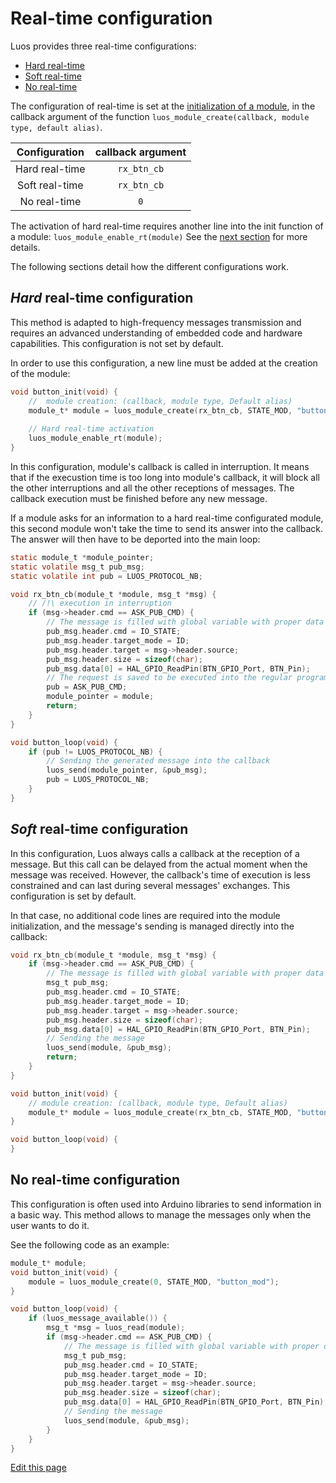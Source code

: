 # Real-time configuration

Luos provides three real-time configurations:
 - [Hard real-time](#hard-real-time-configuration)
 - [Soft real-time](#soft-real-time-configuration)
 - [No real-time](#no-real-time-configuration)
 
The configuration of real-time is set at the [initialization of a module](/_pages/low/modules/create-init.md), in the callback argument of the function `luos_module_create(callback, module type, default alias)`.

|Configuration|callback argument|
|:---:|:---:|
|Hard real-time|`rx_btn_cb`| 
|Soft real-time|`rx_btn_cb`| 
|No real-time|`0`| 

The activation of hard real-time requires another line into the init function of a module: `luos_module_enable_rt(module)`
See the [next section](#hard-real-time-configuration) for more details.

The following sections detail how the different configurations work.

## *Hard* real-time configuration
This method is adapted to high-frequency messages transmission and requires an advanced understanding of embedded code and hardware capabilities. This configuration is not set by default.

In order to use this configuration, a new line must be added at the creation of the module:

```c
void button_init(void) {
    //  module creation: (callback, module type, Default alias)
    module_t* module = luos_module_create(rx_btn_cb, STATE_MOD, "button_mod");
	
    // Hard real-time activation
    luos_module_enable_rt(module);
}
```

In this configuration, module's callback is called in interruption. It means that if the execustion time is too long into module's callback, it will block all the other interruptions and all the other receptions of messages. The callback execution must be finished before any new message.

If a module asks for an information to a hard real-time configurated module, this second module won't take the time to send its answer into the callback. The answer will then have to be deported into the main loop:

```c
static module_t *module_pointer;
static volatile msg_t pub_msg;
static volatile int pub = LUOS_PROTOCOL_NB;

void rx_btn_cb(module_t *module, msg_t *msg) {
    // /!\ execution in interruption
    if (msg->header.cmd == ASK_PUB_CMD) {
        // The message is filled with global variable with proper data
        pub_msg.header.cmd = IO_STATE;
        pub_msg.header.target_mode = ID;
        pub_msg.header.target = msg->header.source;
        pub_msg.header.size = sizeof(char);
        pub_msg.data[0] = HAL_GPIO_ReadPin(BTN_GPIO_Port, BTN_Pin);
        // The request is saved to be executed into the regular program
        pub = ASK_PUB_CMD;
        module_pointer = module;
        return;
    }
}

void button_loop(void) {
    if (pub != LUOS_PROTOCOL_NB) {
        // Sending the generated message into the callback
        luos_send(module_pointer, &pub_msg);
        pub = LUOS_PROTOCOL_NB;
    }
}
```

## *Soft* real-time configuration
In this configuration, Luos always calls a callback at the reception of a message. But this call can be delayed from the actual moment when the message was received. However, the callback's time of execution is less constrained and can last during several messages' exchanges. This configuration is set by default.

In that case, no additional code lines are required into the module initialization, and the message's sending is managed directly into the callback:

```c
void rx_btn_cb(module_t *module, msg_t *msg) {
    if (msg->header.cmd == ASK_PUB_CMD) {
        // The message is filled with global variable with proper data
        msg_t pub_msg;
        pub_msg.header.cmd = IO_STATE;
        pub_msg.header.target_mode = ID;
        pub_msg.header.target = msg->header.source;
        pub_msg.header.size = sizeof(char);
        pub_msg.data[0] = HAL_GPIO_ReadPin(BTN_GPIO_Port, BTN_Pin);
        // Sending the message
        luos_send(module, &pub_msg);
        return;
    }
}

void button_init(void) {
    // module creation: (callback, module type, Default alias)
    module_t* module = luos_module_create(rx_btn_cb, STATE_MOD, "button_mod");
}

void button_loop(void) {
}
```

## No real-time configuration
This configuration is often used into Arduino libraries to send information in a basic way. This method allows to manage the messages only when the user wants to do it.

See the following code as an example:

```c
module_t* module;
void button_init(void) {
    module = luos_module_create(0, STATE_MOD, "button_mod");
}

void button_loop(void) {
    if (luos_message_available()) {
        msg_t *msg = luos_read(module);
        if (msg->header.cmd == ASK_PUB_CMD) {
            // The message is filled with global variable with proper data
            msg_t pub_msg;
            pub_msg.header.cmd = IO_STATE;
            pub_msg.header.target_mode = ID;
            pub_msg.header.target = msg->header.source;
            pub_msg.header.size = sizeof(char);
            pub_msg.data[0] = HAL_GPIO_ReadPin(BTN_GPIO_Port, BTN_Pin);
            // Sending the message
            luos_send(module, &pub_msg);
        }
    }
}
```

<div class="cust_edit_page"><a href="https://{{gh_path}}/_pages/low/modules/rt-config.md">Edit this page</a></div>
